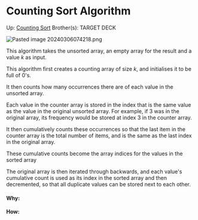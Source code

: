 # Counting Sort Algorithm

Up: [Counting Sort](counting_sort)
Brother(s):
TARGET DECK


![Pasted image 20240306074218.png](pasted_image_20240306074218.png)

This algorithm takes the unsorted array, an empty array for the result and a value $k$ as input.

This algorithm first creates a counting array of size $k$, and initialises it to be full of 0's.

It then counts how many occurrences there are of each value in the unsorted array.

Each value in the counter array is stored in the index that is the same value as the value in the original unsorted array. For example, if 3 was in the original array, its frequency would be stored at index 3 in the counter array.

It then cumulatively counts these occurrences so that the last item in the counter array is the total number of items, and is the same as the last index in the original array.

These cumulative counts become the array indices for the values in the sorted array

The original array is then iterated through backwards, and each value's cumulative count is used as its index in the sorted array and then decremented, so that all duplicate values can be stored next to each other.





































#### Why:
#### How:









